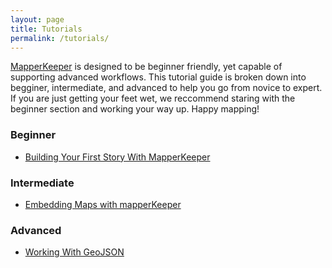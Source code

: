 ```yaml
---
layout: page
title: Tutorials
permalink: /tutorials/
---
```


[MapperKeeper](https://www.mapperkeeper.com) is designed to be beginner friendly, yet capable of supporting advanced workflows.  This tutorial guide is broken down into begginer, intermediate, and advanced to help you go from novice to expert.  If you are just getting your feet wet, we reccommend staring with the beginner section and working your way up.  Happy mapping!

### Beginner

+ [Building Your First Story With MapperKeeper](/MapperKeeper-Tutorial/)

### Intermediate

+ [Embedding Maps with mapperKeeper](/Embed-Maps/)

### Advanced

+ [Working With GeoJSON](/Working-With-GeoJSON/)
